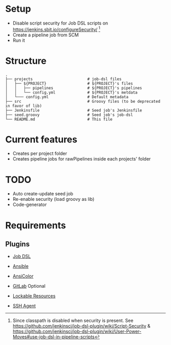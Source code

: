 # Setup

* Disable script security for Job DSL scripts on https://jenkins.sbit.io/configureSecurity/ [^1]
* Create a pipeline job from SCM
* Run it

[^1]: Since classpath is disabled when security is present. See https://github.com/jenkinsci/job-dsl-plugin/wiki/Script-Security & https://github.com/jenkinsci/job-dsl-plugin/wiki/User-Power-Moves#use-job-dsl-in-pipeline-scripts

# Structure

```
.
├── projects                        # job-dsl files
│   ├── ${PROJECT}                  # ${PROJECT}'s files
│   │   ├── pipelines               # ${PROJECT}'s pipelines
│   │   └── config.yml              # ${PROJECT}'s metdata
│   └─── config.yml                 # Default metadata
├── src                             # Groovy files (to be deprecated in favor of lib) 
├── Jenkinsfile                     # Seed job's Jenkinsfile
├── seed.groovy                     # Seed job's job-dsl
└── README.md                       # This file
```

# Current features

* Creates per project folder
* Creates pipeline jobs for rawPipelines inside each projects' folder

# TODO

* Auto create-update seed job
* Re-enable security (load groovy as lib)
* Code-generator

# Requirements

## Plugins

* [Job DSL](https://plugins.jenkins.io/job-dsl)

* [Ansible](https://plugins.jenkins.io/ansible)
* [AnsiColor](https://plugins.jenkins.io/ansicolor)
* [GitLab](https://plugins.jenkins.io/gitlab-plugin) Optional
* [Lockable Resources](https://plugins.jenkins.io/lockable-resources)
* [SSH Agent](https://plugins.jenkins.io/ssh-agent)
